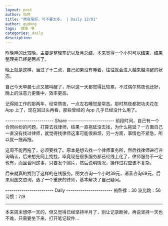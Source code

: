 ```yaml
---
layout: post
author: 咕咚
title: "熬夜虽好，可不要太多。 | Daily 12/01"
author: gudong
tags:  效率 书
categories: daily
description: 
---
```


昨晚睡的比较晚，主要是整理笔记以及月总结，本来觉得一个小时可以结束，结果整理完已经是两点了。

晚上就是这样，当过了十二点，自己如果没有睡着，往往就会进入越来越清醒的状态。

自己今天早晨七点又被叫醒了，所以这一天都觉得比较累，不过偶尔熬夜也还好，晚上的注意力更集中，效率更高。

记得刚工作的那两年，经常熬夜，一点左右睡觉是常态。那时熬夜都把功夫花在 App 上了，现在回过头再看，那些曾经的 App 几乎已经没什么用了。

------------------------ Share ----------------------- 
前段时间，自己有一个合同纠纷的问题，打算去找律师，结果一直拖延没去找，为什么拖延？一方面自己一直没有找过律师，就觉得找律师这事可能很麻烦，另一方面，事情也不紧急，所以就一拖再拖。

这周不能再拖了，必须要找了。原本是想去找一个律师事务所，然后找律师进行咨询确认，后来想先网上找找，毕竟现在很多服务都已经线上化了，律师服务不一定也有，而且合同这事，只要发个照片，然后说明情况，操作过程应该不复杂。

后来就真的找到了这样的在线服务。图文咨询一个小时39元，语音咨询69元，后来用图文咨询，选了一个重庆的律师，基本解决了自己疑问。

------------------------ Daily ----------------------- 
俯卧撑：30
波比跳：56
习惯：7/9

-----------------------------------------------
本来周末想停一天的，但又觉得已经坚持半月了，别让记录断掉，再说坚持一天也不难，只需要坐下来，打开笔记软件…